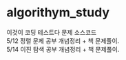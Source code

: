 # algorithym_study
이것이 코딩 테스트다 문제 소스코드 </br>
5/12 정렬 문제 공부 개념정리 + 책 문제풀이.</br>
5/14 이진 탐색 공부 개념정리 + 책 문제풀이.
